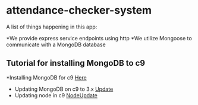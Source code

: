 # attendance-checker-system

A list of things happening in this app:

*We provide express service endpoints using http
*We utilize Mongoose to communicate with a MongoDB database

## Tutorial for installing MongoDB to c9

 *Installing MongoDB for c9 [Here](https://community.c9.io/t/setting-up-mongodb/1717)
 * Updating MongoDB on c9 to 3.x [Update](https://community.c9.io/t/updating-mongodb/3914)
 * Updating node in c9 [NodeUpdate](https://community.c9.io/t/how-to-update-node-js/1273)